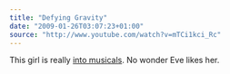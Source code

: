 ```yaml
---
title: "Defying Gravity"
date: "2009-01-26T03:07:23+01:00"
source: "http://www.youtube.com/watch?v=mTCi1kci_Rc"
---
```


This girl is really [into musicals](http://www.youtube.com/watch?v=wYEnnFvw46k&NR=1). No wonder Eve likes her.
